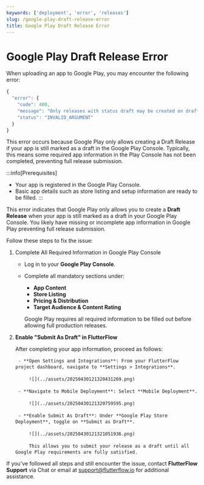 ```yaml
---
keywords: ['deployment', 'error', 'releases']
slug: /google-play-draft-release-error
title: Google Play Draft Release Error
---
```


# Google Play Draft Release Error

When uploading an app to Google Play, you may encounter the following error:

```js
{
  "error": {
    "code": 400,
    "message": "Only releases with status draft may be created on draft app.",
    "status": "INVALID_ARGUMENT"
  }
}
```

This error occurs because Google Play only allows creating a Draft Release if your app is still marked as a draft in the Google Play Console. Typically, this means some required app information in the Play Console has not been completed, preventing full release submission.

:::info[Prerequisites]
- Your app is registered in the Google Play Console.
- Basic app details such as store listing and setup information are ready to be filled.
:::

This error indicates that Google Play only allows you to create a **Draft Release** when your app is still marked as a draft in your Google Play Console. You likely have missing or incomplete app information in Google Play preventing full release submission.


Follow these steps to fix the issue:

1. Complete All Required Information in Google Play Console

    - Log in to your **Google Play Console**.
    - Complete all mandatory sections under:
        - **App Content**
        - **Store Listing**
        - **Pricing & Distribution**
        - **Target Audience & Content Rating**

        Google Play requires all required information to be filled out before allowing full production releases.

2. **Enable "Submit As Draft" in FlutterFlow**

    After completing your app information, proceed as follows:

        - **Open Settings and Integrations**: From your FlutterFlow project dashboard, navigate to **Settings > Integrations**.

            ![](../assets/20250430121320431269.png)

        - **Navigate to Mobile Deployment**: Select **Mobile Deployment**.

            ![](../assets/20250430121320759595.png)

        - **Enable Submit As Draft**: Under **Google Play Store Deployment**, toggle on **Submit as Draft**.

            ![](../assets/20250430121321051936.png)

            This allows you to submit your release as a draft until all Google Play requirements are fully satisfied.


If you’ve followed all steps and still encounter the issue, contact **FlutterFlow Support** via Chat or email at [support@flutterflow.io](mailto:support@flutterflow.io) for additional assistance.

